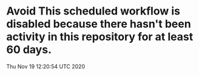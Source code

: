 # Avoid This scheduled workflow is disabled because there hasn't been activity in this repository for at least 60 days.
Thu Nov 19 12:20:54 UTC 2020
